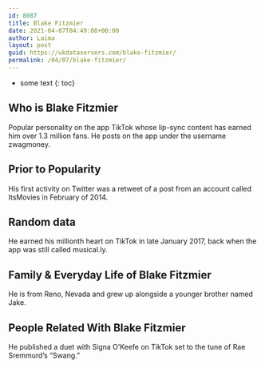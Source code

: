 ```yaml
---
id: 8087
title: Blake Fitzmier
date: 2021-04-07T04:49:08+00:00
author: Laima
layout: post
guid: https://ukdataservers.com/blake-fitzmier/
permalink: /04/07/blake-fitzmier/
---
```


* some text
{: toc}


## Who is Blake Fitzmier
                  
                  
                  
Popular personality on the app TikTok whose lip-sync content has earned him over 1.3 million fans. He posts on the app under the username zwagmoney. 
                  
              
            
              
            
                
                
                
## Prior to Popularity
                  
                  
                  
His first activity on Twitter was a retweet of a post from an account called ItsMovies in February of 2014. 
                  
              
            
              
            
                
                
                
## Random data
                  
                  
                  
He earned his millionth heart on TikTok in late January 2017, back when the app was still called musical.ly. 
                  
              
            
              
            
                
                
                
## Family & Everyday Life of Blake Fitzmier
                  
                  
                  
He is from Reno, Nevada and grew up alongside a younger brother named Jake. 
                  
              
            
              
            
                
                
                
## People Related With Blake Fitzmier
                  
                  
                  
He published a duet with Signa O&#8217;Keefe on TikTok set to the tune of Rae Sremmurd&#8217;s &#8220;Swang.&#8221; 
                  
              
            
              
            
                
              
            
              
              
            
            
              
            
          
          
          